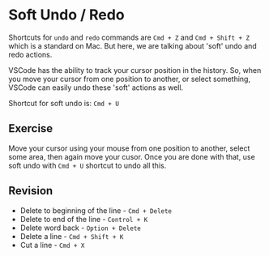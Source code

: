 # Soft Undo / Redo

Shortcuts for `undo` and `redo` commands are `Cmd + Z` and `Cmd + Shift + Z`
which is a standard on Mac. But here, we are talking about 'soft' undo and redo
actions.

VSCode has the ability to track your cursor position in the history. So, when
you move your cursor from one position to another, or select something, VSCode
can easily undo these 'soft' actions as well.

Shortcut for soft undo is: `Cmd + U`

## Exercise

Move your cursor using your mouse from one position to another, select some area, then again move your cusor. Once you are done with
that, use soft undo with `Cmd + U` shortcut to undo all this.

## Revision

- Delete to beginning of the line - `Cmd + Delete`
- Delete to end of the line - `Control + K`
- Delete word back - `Option + Delete`
- Delete a line - `Cmd + Shift + K`
- Cut a line - `Cmd + X`
